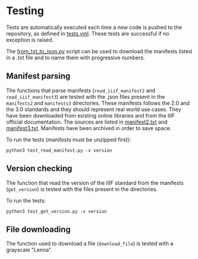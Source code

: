 # Testing

Tests are automatically executed each time a new code is pushed to the repository, as defined in [tests.yml](/.github/workflows/tests.yml). These tests are successful if no exception is raised.

The [from_txt_to_json.py](from_txt_to_json.py) script can be used to download the manifests listed in a .txt file and to name them with progressive numbers.

## Manifest parsing

The functions that parse manifests (`read_iiif_manifest2` and `read_iiif_manifest3`) are tested with the .json files present in the `manifests2` and `manifests3` directories. These manifests follows the 2.0 and the 3.0 standards and they should represent real world use cases. They have been downloaded from existing online libraries and from the IIIF official documentation. The sources are listed in [manifest2.txt](manifests2/manifests2.txt) and [manifest3.txt](manifests3/manifests3.txt). Manifests have been archived in order to save space.

To run the tests (manifests must be unzipped first):

```
python3 test_read_manifest.py -v version
```

## Version checking

The function that read the version of the IIIF standard from the manifests (`get_version`) is tested with the files present in the directories.

To run the tests:

```
python3 test_get_version.py -v version
```

## File downloading

The function used to download a file (`download_file`) is tested with a grayscale "Lenna".
